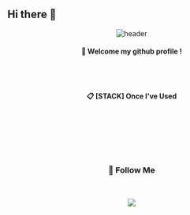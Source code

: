 ## Hi there 👋
<div align="center"> 

![header](https://capsule-render.vercel.app/api?type=Waving&color=gradient&height=300&section=footer&text=Hello!%20I'm%20six-jun&fontSize=50)
  
####  :wave: Welcome my github profile !

  
 <br/>
 <br/>
  
####  :clipboard: [STACK] Once I've Used 
  
 <br/>
  


<br>
<br>
<br>
<br>
   
  <h3 align="center">🌈 Follow Me </h3>
  <br>
<p align="center">
  <a href="mailto:dbrwnsgh0410@gmail.com"><img src="https://img.shields.io/badge/Gmail-d14836?style=flat-square&logo=Gmail&logoColor=white&link=dbrwnsgh0410@gmail.com"/></a>
</p>  
</div>

